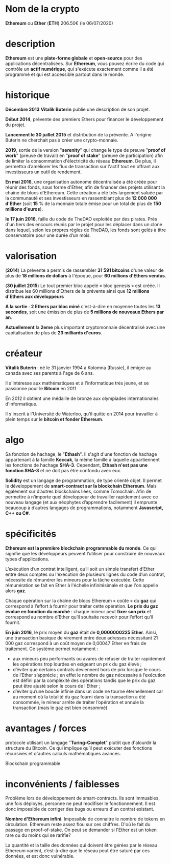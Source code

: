 # Nom de la crypto

**Ethereum** ou **Ether** (**ETH**) 206.50€ (le 06/07/2020)

# description

**Ethereum** est une **plate-forme globale** et **open-source** pour des applications décentralisées. Sur **Ethereum**, vous pouvez écrire du code qui contrôle un **actif numérique**, qui s'exécute exactement comme il a été programmé et qui est accessible partout dans le monde.

# historique

**Décembre 2013** **Vitalik Buterin** publie une description de son projet.

**Début 2014**, prévente des premiers Ethers pour financer le développement du projet. 

**Lancement le 30 juillet 2015** et distribution de la prévente. A l'origine Buterin ne cherchait pas à créer une crypto-monnaie.

**2019**, sortie de la version "**serenity**" qui change le type de preuve "**proof of work**" (preuve de travail) en "**proof of stake**" (preuve de participation) afin de limiter la consommation d'électricité du réseau **Ethereum**. De plus, il permettra d’améliorer les flux de transaction sur l'actif tout en offrant aux investisseurs un outil de rendement.

**En mai 2016**, une organisation autonome décentralisée a été créée pour réunir des fonds, sous forme d'Ether, afin de financer des projets utilisant la chaîne de blocs d'Ethereum. Cette création a été très largement saluée par la communauté et ses investisseurs en rassemblant plus de **12 000 000 d'Ether** (soit **15** % de la monnaie totale émise pour un total de plus de **150 millions d'euros**).

**le 17 juin 2016**, faille du code de TheDAO exploitée par des pirates. Près d'un tiers des encours réunis par le projet pour les déplacer dans un clone dans lequel, selon les propres règles de TheDAO, les fonds sont gelés à titre conservatoire pour une durée d’un mois.

#  valorisation

(**2014**) La prévente a permis de rassembler **31 591 bitcoins** d'une valeur de plus de **18 millions de dollars** à l'époque, pour **60 millions d'Ethers vendus**.

(**30 juillet 2015**) Le tout premier bloc appelé « bloc genesis » est créée. Il distribue les 60 millions d'Ethers de la prévente ainsi que **12 millions d'Ethers aux développeurs**

**A la sortie** : **2 Ethers par bloc miné** c'est-à-dire en moyenne toutes les **13 secondes**, soit une émission de plus de **5 millions de nouveaux Ethers par an**.

**Actuellement** la **2eme** plus important cryptomonnaie décentralisé avec une capitalisation de plus de **23 milliards d'euros**.

# créateur

**Vitalik Buterin** : né le 31 janvier 1994 à Kolomna (Russie), il émigre au canada avec ses parents à l'age de 6 ans.

Il s'intéresse aux mathématiques et à l'informatique très jeune, et se passionne pour le **Bitcoin** en 2011

En 2012 il obtient une médaille de bronze aux olympiades internationales d'informatique.

Il s'inscrit à l'Université de Waterloo, qu'il quitte en 2014 pour travailler à plein temps sur le **bitcoin et fonder Ethereum**.

# algo

Sa fonction de hachage, le "**Ethash**". 
Il s'agit d'une fonction de hachage appartenant à la famille **Keccak**, la même famille à laquelle appartiennent les fonctions de hachage **SHA-3**. Cependant, **Ethash n'est pas une fonction SHA-3** et ne doit pas être confondu avec eux.

**Solidity** est un langage de programmation, de type orienté objet. Il permet le développement de **smart-contract sur la blockchain Ethereum**. Mais également sur d’autres blockchains liées, comme Tomochain. Afin de permettre à n’importe quel développeur de travailler rapidement avec ce nouveau langage (et aux néophytes d’apprendre facilement) il emprunte beaucoup à d’autres langages de programmations, notamment **Javascript, C++ ou C#**.

# spécificités

**Ethereum est la première blockchain programmable du monde**. Ce qui signifie que les développeurs peuvent l’utiliser pour construire de nouveaux types d'applications.

L’exécution d’un contrat intelligent, qu’il soit un simple transfert d’Ether entre deux comptes ou l'exécution de plusieurs lignes du code d’un contrat, nécessite de rémunérer les mineurs pour la tâche exécutée. Cette rémunération se fait en Ether à l'échelle infinitésimale et que l'on appelle alors **gaz**. 

Chaque opération sur la chaîne de blocs Ethereum « coûte » du **gaz** qui correspond à l’effort à fournir pour traiter cette opération. **Le prix du gaz évolue en fonction du marché** : chaque mineur peut **fixer son prix** et correspond au nombre d’Ether qu’il souhaite recevoir pour l’effort qu’il fournit.

**En juin 2016**, le prix moyen du **gaz** était de **0,0000000225 Ether**. Ainsi, une transaction basique de virement entre deux adresses nécessitant 21 000 gaz correspond à un coût moyen de 0,00047 Ether en frais de traitement. Ce système permet notamment :
- aux mineurs peu performants ou avares de refuser de traiter rapidement les opérations trop lourdes en exigeant un prix du gaz élevé ;
- d’éviter que certains contrats deviennent hors de prix lorsque le cours de l’Ether s’apprécie ; en effet le nombre de gaz nécessaire à l’exécution est défini par la complexité des opérations tandis que le prix du gaz peut être ajusté selon le cours de l’Ether ;
- d’éviter qu’une boucle infinie dans un code ne tourne éternellement car au moment où la totalité du gaz fourni dans la transaction a été consommée, le mineur arrête de traiter l’opération et annule la transaction (mais le gaz est bien consommé)

# avantages / forces

protocole utilisant un langage "**Turing-Complet**" plutôt que d'alourdir la structure du Bitcoin. Ce qui implique qu’il peut exécuter des fonctions récursives et d'autres calculs mathématiques avancés. 

Blockchain programmable

# inconvénients / faiblesses

Problème lors de développement de smart-contracts. Ils sont immuables, une fois déployés, personne ne peut modifiser le fonctionnement. Il est donc impossible de corriger des bugs ou erreurs d'un contrat existant.

**Nombre d'Ethereum infini**. Impossible de connaitre le nombre de tokens en circulation. Ethereum reste assez flou sur ces chiffres. D'où le fait du passage en proof-of-stake. On peut se demander si l'Ether est un token rare ou du moins qui se rarifie?

La quantité et la taille des données qui doivent être gérées par le réseau Ethereum varient, c’est-à-dire que le réseau peut être saturé par ces données, et est donc vulnérable.